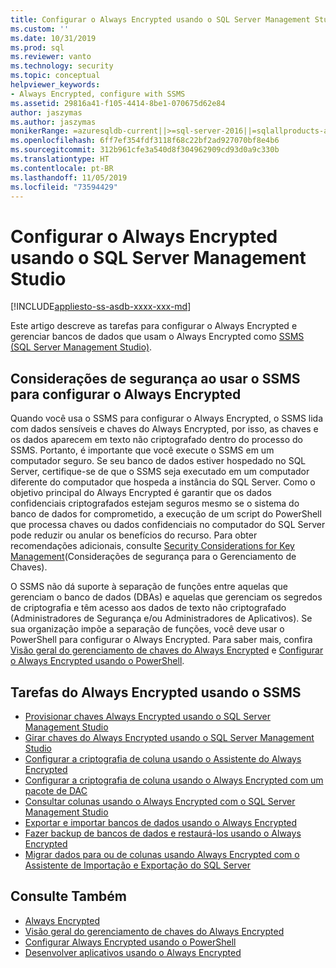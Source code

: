 ```yaml
---
title: Configurar o Always Encrypted usando o SQL Server Management Studio | Microsoft Docs
ms.custom: ''
ms.date: 10/31/2019
ms.prod: sql
ms.reviewer: vanto
ms.technology: security
ms.topic: conceptual
helpviewer_keywords:
- Always Encrypted, configure with SSMS
ms.assetid: 29816a41-f105-4414-8be1-070675d62e84
author: jaszymas
ms.author: jaszymas
monikerRange: =azuresqldb-current||>=sql-server-2016||=sqlallproducts-allversions||>=sql-server-linux-2017||=azuresqldb-mi-current
ms.openlocfilehash: 6ff7ef354fdf3118f68c22bf2ad927070bf8e4b6
ms.sourcegitcommit: 312b961cfe3a540d8f304962909cd93d0a9c330b
ms.translationtype: HT
ms.contentlocale: pt-BR
ms.lasthandoff: 11/05/2019
ms.locfileid: "73594429"
---
```

# <a name="configure-always-encrypted-using-sql-server-management-studio"></a>Configurar o Always Encrypted usando o SQL Server Management Studio
[!INCLUDE[appliesto-ss-asdb-xxxx-xxx-md](../../../includes/appliesto-ss-asdb-xxxx-xxx-md.md)]

Este artigo descreve as tarefas para configurar o Always Encrypted e gerenciar bancos de dados que usam o Always Encrypted como [SSMS (SQL Server Management Studio)](../../../ssms/download-sql-server-management-studio-ssms.md).

## <a name="security-considerations-when-using-ssms-to-configure-always-encrypted"></a>Considerações de segurança ao usar o SSMS para configurar o Always Encrypted

Quando você usa o SSMS para configurar o Always Encrypted, o SSMS lida com dados sensíveis e chaves do Always Encrypted, por isso, as chaves e os dados aparecem em texto não criptografado dentro do processo do SSMS. Portanto, é importante que você execute o SSMS em um computador seguro. Se seu banco de dados estiver hospedado no SQL Server, certifique-se de que o SSMS seja executado em um computador diferente do computador que hospeda a instância do SQL Server. Como o objetivo principal do Always Encrypted é garantir que os dados confidenciais criptografados estejam seguros mesmo se o sistema do banco de dados for comprometido, a execução de um script do PowerShell que processa chaves ou dados confidenciais no computador do SQL Server pode reduzir ou anular os benefícios do recurso. Para obter recomendações adicionais, consulte [Security Considerations for Key Management](overview-of-key-management-for-always-encrypted.md#security-considerations-for-key-management)(Considerações de segurança para o Gerenciamento de Chaves).

O SSMS não dá suporte à separação de funções entre aquelas que gerenciam o banco de dados (DBAs) e aquelas que gerenciam os segredos de criptografia e têm acesso aos dados de texto não criptografado (Administradores de Segurança e/ou Administradores de Aplicativos). Se sua organização impõe a separação de funções, você deve usar o PowerShell para configurar o Always Encrypted. Para saber mais, confira [Visão geral do gerenciamento de chaves do Always Encrypted](../../../relational-databases/security/encryption/overview-of-key-management-for-always-encrypted.md) e [Configurar o Always Encrypted usando o PowerShell](../../../relational-databases/security/encryption/configure-always-encrypted-using-powershell.md). 

## <a name="always-encrypted-tasks-using-ssms"></a>Tarefas do Always Encrypted usando o SSMS

- [Provisionar chaves Always Encrypted usando o SQL Server Management Studio](configure-always-encrypted-keys-using-ssms.md)
- [Girar chaves do Always Encrypted usando o SQL Server Management Studio](rotate-always-encrypted-keys-using-ssms.md)
- [Configurar a criptografia de coluna usando o Assistente do Always Encrypted](always-encrypted-wizard.md)
- [Configurar a criptografia de coluna usando o Always Encrypted com um pacote de DAC](configure-always-encrypted-using-dacpac.md)
- [Consultar colunas usando o Always Encrypted com o SQL Server Management Studio](always-encrypted-query-columns-ssms.md)
- [Exportar e importar bancos de dados usando o Always Encrypted](always-encrypted-migrate-using-bacpac.md)
- [Fazer backup de bancos de dados e restaurá-los usando o Always Encrypted](always-encrypted-migrate-using-backup-restore.md)
- [Migrar dados para ou de colunas usando Always Encrypted com o Assistente de Importação e Exportação do SQL Server](always-encrypted-migrate-using-import-export-wizard.md)

## <a name="see-also"></a>Consulte Também
- [Always Encrypted](../../../relational-databases/security/encryption/always-encrypted-database-engine.md)
- [Visão geral do gerenciamento de chaves do Always Encrypted](../../../relational-databases/security/encryption/overview-of-key-management-for-always-encrypted.md)
- [Configurar Always Encrypted usando o PowerShell](../../../relational-databases/security/encryption/configure-always-encrypted-using-powershell.md)
- [Desenvolver aplicativos usando o Always Encrypted](always-encrypted-client-development.md)
